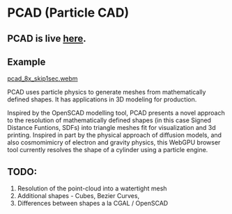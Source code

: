 # PCAD (Particle CAD)

## PCAD is live [here](https://juliancoy.us/pcad/).

## Example
[pcad_8x_skip1sec.webm](https://github.com/user-attachments/assets/ace3b4f0-4e83-458d-8fdf-2d70581d1ae9)

PCAD uses particle physics to generate meshes from mathematically defined shapes. It has applications in 3D modeling for production. 

Inspired by the OpenSCAD modelling tool, PCAD presents a novel approach to the resolution of mathematically defined shapes (in this case Signed Distance Funtions, SDFs) into triangle meshes fit for visualization and 3d printing.  Inspired in part by the physical approach of diffusion models, and also cosmomimicry of electron and gravity physics, this WebGPU browser tool currently resolves the shape of a cylinder using a particle engine.

## TODO:
1) Resolution of the point-cloud into a watertight mesh
2) Additional shapes - Cubes, Bezier Curves, 
3) Differences between shapes a la CGAL / OpenSCAD
